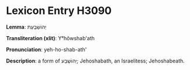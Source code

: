 # Lexicon Entry H3090

**Lemma**: יְהוֹשַׁבְעַת

**Transliteration (xlit)**: Yᵉhôwshabʻath

**Pronunciation**: yeh-ho-shab-ath'

**Description**:
a form of יְהוֹשֶׁבַע; Jehoshabath, an Israelitess; Jehoshabeath.

